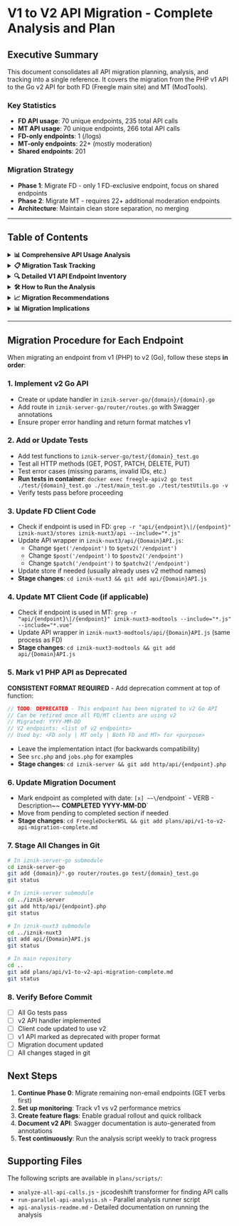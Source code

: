 # V1 to V2 API Migration - Complete Analysis and Plan

## Executive Summary

This document consolidates all API migration planning, analysis, and tracking into a single reference. It covers the migration from the PHP v1 API to the Go v2 API for both FD (Freegle main site) and MT (ModTools).

### Key Statistics
- **FD API usage**: 70 unique endpoints, 235 total API calls
- **MT API usage**: 70 unique endpoints, 266 total API calls
- **FD-only endpoints**: 1 (/logs)
- **MT-only endpoints**: 22+ (mostly moderation)
- **Shared endpoints**: 201

### Migration Strategy
- **Phase 1**: Migrate FD - only 1 FD-exclusive endpoint, focus on shared endpoints
- **Phase 2**: Migrate MT - requires 22+ additional moderation endpoints
- **Architecture**: Maintain clean store separation, no merging

---

## Table of Contents

<details>
<summary><strong>📊 Comprehensive API Usage Analysis</strong></summary>

### Summary Statistics

- **FD Files Analyzed**: 391
- **MT Files Analyzed**: 396
- **Unique API Endpoints in FD**: 70
- **Unique API Endpoints in MT**: 70
- **Total FD API Calls**: 235
- **Total MT API Calls**: 266

### API Endpoints by Usage

#### FD-Only API Calls
- **/logs (src)** (1 call)
  - `iznik-nuxt3/stores/misc.js:45`

#### MT-Only API Calls (22+ endpoints)
- **/message (fetchMT)** (3 calls) - `iznik-nuxt3-modtools/stores/message.js:410`
- **/chat (listChatsMT)** (2 calls) - `iznik-nuxt3-modtools/stores/chat.js:55`
- **/chat (fetchChatMT)** (2 calls) - `iznik-nuxt3-modtools/stores/chat.js:69`
- **/config (fetchAdminv2)** (2 calls) - `iznik-nuxt3-modtools/modtools/stores/systemconfig.js:26`
- **/message (approve)** (1 call) - Moderation action
- **/message (reject)** (1 call) - Moderation action
- **/message (hold)** (1 call) - Moderation action
- **/message (release)** (1 call) - Moderation action
- **/message (spam)** (1 call) - Moderation action
- **/message (delete)** (1 call) - Moderation action
- **/message (reply)** (1 call) - Moderation action
- **/message (approveEdits)** (1 call) - Moderation action
- **/message (revertEdits)** (1 call) - Moderation action
- **/chat (sendMT)** (1 call)
- **/chat (fetchMessagesMT)** (1 call)
- **/chat (fetchReviewChatsMT)** (1 call)
- **/chat (unseenCountMT)** (1 call)
- **/user (merge)** (1 call)
- **/config (addSpamKeywordv2)** (1 call)
- **/config (deleteSpamKeywordv2)** (1 call)
- **/config (addWorrywordv2)** (1 call)
- **/config (deleteWorrywordv2)** (1 call)

#### Shared API Calls (Top 20)
Total: 201 endpoints

- **/messages (fetchMessages)**: FD (3 calls), MT (6 calls)
- **/message (update)**: FD (3 calls), MT (6 calls)
- **/noticeboard (action)**: FD (4 calls), MT (4 calls)
- **/news/{id} (fetch)**: FD (3 calls), MT (3 calls)
- **/group (patch)**: FD (3 calls), MT (3 calls)
- **/spammers (add)**: FD (3 calls), MT (3 calls)
- **/groups (list)**: FD (2 calls), MT (2 calls)
- **/user (addEmail)**: FD (2 calls), MT (2 calls)
- **/chat (markRead)**: FD (2 calls), MT (2 calls)
- **/chat (send)**: FD (2 calls), MT (2 calls)
- **/user (save)**: FD (2 calls), MT (2 calls)
- **/image (post)**: FD (2 calls), MT (2 calls)

### Messages Endpoint Usage Pattern

The /messages endpoint shows different usage patterns between FD and MT:

- **GET /messages** - Used only by MT for searching/listing messages for moderation
- **POST /messages?action=MarkSeen** - Used by both FD and MT for marking messages as seen

This reflects the different needs: MT requires message search capabilities for moderation, while FD only needs to mark messages as seen.

### Key Insights

1. **Moderation Actions are MT-Only**: All message moderation actions (approve, reject, hold, release, spam) are exclusively in MT

2. **MT-Specific Chat Operations**: MT has specialized chat operations for moderation (listChatsMT, fetchChatMT, sendMT, fetchReviewChatsMT)

3. **Configuration Management**: System and spam configuration is MT-only (fetchAdminv2, spam keywords, worry words)

4. **Shared Core Functionality**: Both FD and MT share core user operations (profile, messaging, chat, groups)

</details>

<details>
<summary><strong>📋 Migration Task Tracking</strong></summary>

## ⚠️ Email Dependency Constraint

**CRITICAL**: Go v2 API cannot send emails. APIs that send emails must remain in PHP until either:
1. Email sending capability is added to Go, OR
2. A separate email service is created that Go can call

### APIs That Send Emails (Deferred to Phase 3+)

**Must Stay in PHP Until Email Solution Implemented:**
- `/session` - Password reset, verification emails
- `/user` - Welcome, verification, password reset emails
- `/memberships` - Group join notifications
- `/message` - Outcome notifications, reply notifications
- `/chatmessages` - Chat notifications
- `/communityevent` - Event notifications
- `/volunteering` - Volunteer opportunity notifications
- `/invitation` - Invitation emails
- `/team` - Team notifications
- `/admin` - Admin notifications
- `/group` - Group update notifications
- `/merge` - Account merge notifications
- `/profile` - Profile update notifications
- `/donations` - Donation receipts
- `/stripecreatesubscription` - Subscription confirmations
- `/logs` - Log notifications
- `/dashboard` - Dashboard alerts

## Phase 0: Non-Email Endpoints (Priority Migration)

These endpoints can be safely migrated to Go as they don't send emails.

**Migration Strategy**: Prioritize GET verbs first for quick wins, then migrate other verbs.

### Migration Status Summary

**Fully Migrated (No v1 usage in FD or MT):**
- ✅ ~~`/job`~~ - GET, POST - Completed 2025-09-30
- ✅ ~~`/donations`~~ - GET - Completed 2025-10-01

**Partially Migrated (FD uses v2, MT still uses v1):**
- 🔄 `/chat` (chatrooms) - FD uses v2 for GET, MT still uses v1 for all operations
- 🔄 `/config` - FD uses v2 for GET, MT still uses v1 for PATCH
- 🔄 `/location` (locations) - FD uses v2 for GET, MT still uses v1 for GET/PUT/PATCH/POST
- 🔄 `/story` (stories) - FD uses v2 for GET, MT still uses v1 for GET/PUT/POST

**Partially Migrated (FD uses both v1 and v2):**
- 🔄 `/address` - FD uses v2 for GET, v1 for PATCH/PUT
- 🔄 `/authority` - FD uses v2 for GET, v1 for other operations
- 🔄 `/communityevent` - FD uses v2 for GET, v1 for POST/PATCH/DELETE
- 🔄 `/group` - FD uses v2 for GET, v1 for POST/PATCH
- 🔄 `/isochrone` - FD uses v2 for GET, v1 for PUT/POST
- 🔄 `/message` - FD uses v2 for GET, v1 for POST/PATCH/DELETE
- 🔄 `/newsfeed` - FD uses v2 for GET, v1 for POST
- 🔄 `/notification` - FD uses v2 for GET, v1 for POST/DELETE
- 🔄 `/user` - FD uses v2 for GET, v1 for PUT/PATCH/POST
- 🔄 `/volunteering` - FD uses v2 for GET, v1 for POST/PATCH/DELETE

### Phase 0.1: Read-Only GET Endpoints (First Priority)

**Note**: Only listing endpoints **actually used by FD** (found via jscodeshift analysis of Pinia stores). MT-only endpoints are in Phase 2.

**Analysis Method**: Used jscodeshift to find all v1 API calls in FD Pinia stores (stores/*.js) that are imported/used by FD components (components/*, pages/*).

#### GET Endpoints Used by FD:
- [x] ~~`/giftaid` - GET - Gift Aid data (GiftAidAPI.get)~~ **COMPLETED 2025-10-13**
- [x] ~~`/logo` - GET - Logo retrieval (LogoAPI.fetch)~~ **COMPLETED 2025-10-13**
- [ ] `/microvolunteering` - GET - Micro-volunteering challenges (MicroVolunteeringAPI.challenge)
- [ ] `/user` - GET - User data by email, MT user data (UserAPI.fetchByEmail, fetchMT)

**Note**: Several endpoints have GET operations already in v2 (like `/newsfeed`, `/group`, `/message`) but FD still uses some v1 methods for these - see "Partially Migrated" section above.

### Phase 0.2: Write Operations (Second Priority)

**Note**: Only listing endpoints **actually used by FD** (found via jscodeshift analysis).

#### POST/PATCH/PUT/DELETE Endpoints Used by FD (Non-Email):
- [ ] `/image` - POST - Image upload (ImageAPI.post) - Requires file upload support in v2
- [ ] `/messages` - POST (action: MarkSeen) - Mark messages as seen (MessageAPI.markSeen) - Database write only, no email

**Note**: The following write operations are used by FD but likely send emails (deferred to Phase 3+):
- `/group` - PATCH - Group updates (GroupAPI.patch) - Likely sends group update notifications
- `/newsfeed` - POST - Multiple actions: seen, unfollow, unhide, hide, convertToStory, referto, report (NewsAPI.*) - Likely sends notifications
- `/team` - PATCH - Add/Remove team members (TeamAPI.add, remove) - Likely sends team membership notifications

## Phase 1: FD Migration (Email-Dependent - DEFERRED)

**⚠️ ALL PHASE 1 ENDPOINTS SEND EMAILS - DEFERRED UNTIL EMAIL SOLUTION IMPLEMENTED**

These endpoints cannot be migrated to Go until email sending capability is added. When ready to migrate, follow the same GET-first strategy as Phase 0.

### Phase 1.1: Read Operations (GET verbs only) - DEFERRED

When email solution is ready, migrate these GET operations first:

- [ ] `/session` - GET - Check login status (DEFERRED - related to email endpoints)
- [ ] `/user` - GET - Fetch user profile (DEFERRED - related to email endpoints)
- [ ] `/message` - GET - Fetch message details (DEFERRED - related to email endpoints)
- [ ] `/messages` - GET - List messages (DEFERRED - related to email endpoints)
- [ ] `/chatrooms` - GET, GET /chatrooms/{id} - List/fetch chats (DEFERRED - sends notifications)
- [ ] `/chatmessages` - GET - Fetch chat messages (DEFERRED - sends notifications)
- [ ] `/group` - GET - Fetch group details (DEFERRED - related to email endpoints)
- [ ] `/memberships` - GET - List memberships (DEFERRED - related to email endpoints)
- [ ] `/communityevent` - GET - Event details (DEFERRED - sends notifications)
- [ ] `/volunteering` - GET - Volunteer opportunities (DEFERRED - sends notifications)
- [ ] `/team` - GET - Team details (DEFERRED - sends notifications)
- [ ] `/profile` - GET - Profile details (DEFERRED - sends notifications)
- [ ] `/donations` - GET - Donation history (DEFERRED - sends receipts)
- [ ] `/giftaid` - GET - Gift aid status (review for email dependencies)
- [ ] `/logs` - GET - Log retrieval (DEFERRED - sends notifications)
- [ ] `/dashboard` - GET - Dashboard data (DEFERRED - sends alerts)
- [ ] `/notification` - GET - Notification list (DEFERRED - notification system)
- [ ] `/alert` - GET - Alert details (review for email dependencies)

### Phase 1.2: Write Operations - DEFERRED

After GET operations are stable AND email solution implemented, migrate write operations:

#### Core Authentication & Session
**⚠️ DEFERRED - SENDS EMAILS** (Password reset, verification emails)
- [ ] `/session` - POST, DELETE, PATCH - Login/logout/session updates (DEFERRED)
  - POST /session?action=LostPassword - Password reset emails
  - POST /session?action=Verify - Email verification
  - POST /session?action=Confirm - Account confirmation

#### User Profile Management
**⚠️ DEFERRED - SENDS EMAILS** (Email verification, notifications)
- [ ] `/user` - PUT, PATCH, POST - User CRUD and actions (DEFERRED)
  - PUT /user - Register user (welcome emails)
  - PATCH /user - Update profile (verification emails)
  - POST /user?action=Rate - Rate user
  - POST /user?action=AddEmail - Add email (verification)
  - POST /user?action=RemoveEmail - Remove email
  - POST /user?action=Unbounce - Clear bounce status

#### Core Messaging (Posts)
**⚠️ DEFERRED - SENDS EMAILS** (Outcome notifications, replies)
- [ ] `/message` - POST, PATCH, DELETE - Message CRUD (DEFERRED)
  - POST /message - Create/update (notifications)
  - POST /message?action=Outcome - Mark outcome (notifications)
  - POST /message?action=Promise - Promise item
  - POST /message?action=Renege - Renege on promise
- [ ] `/messages` - POST - Bulk operations (DEFERRED)
  - POST /messages?action=MarkSeen - Mark messages seen

#### Chat System
**⚠️ DEFERRED - SENDS EMAILS** (Chat notifications)
- [ ] `/chatrooms` - PUT, POST - Chat room CRUD (DEFERRED)
  - PUT /chatrooms - Create chat room
  - POST /chatrooms?action=Block - Block chat
  - POST /chatrooms?action=Report - Report chat
- [ ] `/chatmessages` - POST, PATCH, DELETE - Chat message CRUD (DEFERRED)
  - POST /chatmessages - Send message (notifications)
  - POST /chatmessages?action=MarkSeen - Mark seen
  - PATCH /chatmessages - Edit message
  - DELETE /chatmessages - Delete message

#### Groups & Memberships
**⚠️ DEFERRED - SENDS EMAILS**
- [ ] `/group` - POST, PATCH - Group management (DEFERRED)
  - POST /group - Create group
  - PATCH /group - Update group (notifications)
- [ ] `/memberships` - POST, PUT, DELETE - Membership CRUD (DEFERRED)
  - POST /memberships - Join group (welcome emails)
  - DELETE /memberships - Leave group

#### Community Features
**⚠️ DEFERRED - SENDS EMAILS** (Event/volunteer notifications)
- [ ] `/communityevent` - POST, PATCH, DELETE - Event CRUD (DEFERRED)
- [ ] `/volunteering` - POST, PATCH, DELETE - Volunteer CRUD (DEFERRED)
- [ ] `/invitation` - POST - Send invitations (DEFERRED - invitation emails)
- [ ] `/team` - POST, PATCH, DELETE - Team CRUD (DEFERRED)
- [ ] `/profile` - POST, PATCH - Profile updates (DEFERRED - notifications)

#### Financial/Donations
**⚠️ DEFERRED - SENDS EMAILS** (Receipts, confirmations)
- [ ] `/donations` - POST - Create donation (DEFERRED - sends receipts)
- [ ] `/giftaid` - POST, PATCH - Gift aid management (review for emails)
- [ ] `/stripecreateintent` - POST - Create payment intent (review for emails)
- [ ] `/stripecreatesubscription` - POST - Create subscription (DEFERRED - confirmation emails)

#### System/Utility (Email-Dependent)
**⚠️ DEFERRED - SENDS EMAILS**
- [ ] `/logs` - POST - Create log entry (DEFERRED - notifications)
- [ ] `/dashboard` - POST - Dashboard actions (DEFERRED - alerts)
- [ ] `/merge` - POST - Merge accounts (DEFERRED - merge notifications)
- [ ] `/admin` - POST, PATCH - Admin operations (DEFERRED - admin notifications)
- [ ] `/notification` - POST, DELETE - Notification management (DEFERRED)
- [ ] `/alert` - POST, PATCH - Alert management (review for emails)

## Phase 2: MT Migration

**Note**: MT migration depends on Phase 1 completion. Most MT endpoints also send emails and are DEFERRED.

### Phase 2.1: MT Read Operations (GET verbs) - DEFERRED

MT-specific GET operations (depends on Phase 1.1 completion):

- [ ] `/messages` - GET - List/search messages for moderation (MT only) (DEFERRED - related to email endpoints)
- [ ] `/chatrooms` - GET /chatrooms?action=ListForReview - Chats for review (MT only) (DEFERRED)
- [ ] `/config` - GET - Fetch admin config (MT only) (DEFERRED - related to config updates)
- [ ] `/modconfig` - GET - Moderation configuration (MT only)
- [ ] `/spammers` - GET - List spammers (MT only)
- [ ] `/status` - GET - System status (MT only)

### Phase 2.2: MT Write Operations - DEFERRED

After Phase 1.2 completion AND email solution implemented:

#### Core Moderation Actions
**⚠️ DEFERRED - SENDS EMAILS** (Moderation notifications)
- [ ] `/message` - POST - MT-specific moderation actions (DEFERRED)
  - POST /message?action=Approve - Approve message (notifications)
  - POST /message?action=Reject - Reject message (notifications)
  - POST /message?action=Hold - Hold message
  - POST /message?action=Release - Release message (notifications)
  - POST /message?action=Spam - Mark as spam
  - POST /message?action=Delete - Delete message
  - POST /message?action=Reply - Reply to message (notifications)
  - POST /message?action=ApproveEdits - Approve edits (notifications)
  - POST /message?action=RevertEdits - Revert edits

#### Member Management
**⚠️ DEFERRED - SENDS EMAILS** (Ban/moderation notifications)
- [ ] `/memberships` - POST - MT-specific membership actions (DEFERRED)
  - POST /memberships?action=Ban - Ban member (notifications)
  - POST /memberships?action=Unban - Unban member (notifications)
  - POST /memberships?action=Hold - Hold membership
  - POST /memberships?action=Release - Release membership (notifications)
- [ ] `/user` - POST - MT-specific user actions (DEFERRED)
  - POST /user?action=Merge - Merge users (MT only) (notifications)
  - POST /user?action=Block - Block user (notifications)
  - POST /user?action=Unblock - Unblock user (notifications)
- [ ] `/spammers` - POST, DELETE - Spammer management (MT only)

#### Chat Moderation
**⚠️ DEFERRED - SENDS EMAILS** (Chat moderation notifications)
- [ ] `/chatrooms` - POST - MT-specific chat actions (DEFERRED)
  - POST /chatrooms?action=Block - Block chat (notifications)
  - POST /chatrooms?action=Report - Report chat (notifications)
- [ ] `/chatmessages` - POST - MT-specific chat message actions (DEFERRED)
  - POST /chatmessages?action=sendMT - Send as moderator (notifications)

#### Configuration Management
- [ ] `/config` - POST, PATCH, DELETE - Admin configuration (MT only)
  - POST /config?action=AddSpamKeywordv2 - Add spam keyword
  - DELETE /config?action=DeleteSpamKeywordv2 - Delete spam keyword
  - POST /config?action=AddWorrywordv2 - Add worry word
  - DELETE /config?action=DeleteWorrywordv2 - Delete worry word
- [ ] `/modconfig` - POST, PATCH - Moderation configuration (MT only)

## Phase 3: Cleanup (Week 15)

### Final Tasks
- [ ] Remove v1 API fallback code
- [ ] Update all API documentation
- [ ] Archive PHP API code
- [ ] Update deployment scripts
- [ ] Final production deployment

</details>

<details>
<summary><strong>🔍 Detailed V1 API Endpoint Inventory</strong></summary>

## Complete PHP Endpoint List

All 58 endpoints found in `/iznik-server/http/api/`:

```
abtest.php          changes.php         error.php           logs.php           poll.php
activity.php        chatmessages.php    export.php          memberships.php    profile.php
address.php         chatrooms.php       giftaid.php         mentions.php       request.php
admin.php           comment.php         group.php           merge.php          session.php
alert.php           communityevent.php  groups.php          message.php        shortlink.php
api.php             config.php          image.php           messages.php       socialactions.php
authority.php       dashboard.php       invitation.php      microvolunteering.php spammers.php
bulkop.php          domains.php         isochrone.php       modconfig.php      src.php
donations.php       item.php            jobs.php            newsfeed.php       status.php
locations.php       logo.php            noticeboard.php     notification.php   stdmsg.php
                                                                               stories.php
                                                                               stripecreateintent.php
                                                                               stripecreatesubscription.php
                                                                               team.php
                                                                               tryst.php
                                                                               user.php
                                                                               usersearch.php
                                                                               visualise.php
                                                                               volunteering.php
```

## Key Endpoint Details

### /session endpoint (session.php)
- `GET /session` - Check login status
- `POST /session` - Login
- `DELETE /session` - Logout
- `POST /session?action=LostPassword` - Password reset
- `PATCH /session` - Update session settings
- `POST /session?action=Verify` - Verify email
- `POST /session?action=Confirm` - Confirm account
**Used in:** Both FD and MT

### /message endpoint (message.php)
- `GET /message` - Fetch message details
- `POST /message` - Create/update message
- `PATCH /message` - Update message fields
- `DELETE /message` - Delete message
- `POST /message?action=View` - Mark message viewed
- `POST /message?action=AddBy` - Add interested user
- `POST /message?action=RemoveBy` - Remove interested user
- `POST /message?action=Promise` - Promise item
- `POST /message?action=Renege` - Renege on promise
- `POST /message?action=Outcome` - Mark outcome
**MT-only operations:**
- `POST /message?action=Approve` - Approve message
- `POST /message?action=Reject` - Reject message
- `POST /message?action=Hold` - Hold message
- `POST /message?action=Release` - Release message
- `POST /message?action=Spam` - Mark as spam

### /messages endpoint (messages.php)
- `GET /messages` - List messages
  - Used by: **MT ONLY** - message store (fetchMessagesMT, searchMT, searchMember)
- `POST /messages` - Bulk operations
  - Used by: message store (markSeen) in **both FD and MT**
**Used in:** GET: MT only, POST: Both FD and MT

### /user endpoint (user.php)
- `GET /user` - Fetch user profile
- `PUT /user` - Create/register user
- `PATCH /user` - Update user profile
- `POST /user?action=Rate` - Rate user
- `POST /user?action=AddEmail` - Add email address
- `POST /user?action=RemoveEmail` - Remove email
- `POST /user?action=Unbounce` - Clear bounce status
**MT-only operations:**
- `POST /user?action=Merge` - Merge users
- `POST /user?action=Block` - Block user
- `POST /user?action=Unblock` - Unblock user

### /chatrooms endpoint (chatrooms.php)
- `GET /chatrooms` - List chats
- `PUT /chatrooms` - Create chat room
- `GET /chatrooms/{id}` - Fetch specific chat
**MT-only operations:**
- `GET /chatrooms?action=ListForReview` - Chats for review
- `POST /chatrooms?action=Block` - Block chat
- `POST /chatrooms?action=Report` - Report chat

### /chatmessages endpoint (chatmessages.php)
- `GET /chatmessages` - Fetch chat messages
- `POST /chatmessages` - Send message
- `PATCH /chatmessages` - Edit message
- `DELETE /chatmessages` - Delete message
- `POST /chatmessages?action=MarkSeen` - Mark as seen

</details>

<details>
<summary><strong>🛠️ How to Run the Analysis</strong></summary>

## Overview
This folder contains scripts for analyzing v1 API usage across the FD (Freegle) and MT (ModTools) codebases using jscodeshift for semantic JavaScript/Vue analysis.

## How the Analysis Works

### 1. Tool: jscodeshift
- **Why jscodeshift?** Unlike grep/search, it understands JavaScript AST (Abstract Syntax Tree)
- **Semantic understanding**: Tracks API calls regardless of variable names or destructuring patterns
- **Handles Vue files**: Extracts `<script>` sections from Vue files for analysis

### 2. Analysis Process

#### Step 1: Install jscodeshift (if not already installed)
```bash
npm install -g jscodeshift
```

#### Step 2: Run the parallel analysis script
```bash
cd /home/edward/FreegleDockerWSL
./plans/scripts/run-parallel-api-analysis.sh
```

This script:
1. Processes all JS files in `iznik-nuxt3` (FD) and `iznik-nuxt3-modtools` (MT)
2. Extracts script sections from Vue files for analysis
3. Runs up to 10 parallel analysis jobs for performance
4. Combines results into comprehensive reports
5. Generates a markdown summary

### 3. Output Files
- Individual results per file (deleted after combining)
- Combined JSON for FD and MT (temporary)
- Final markdown report with statistics and insights

## What Gets Analyzed
- **FD**: All files in `iznik-nuxt3/` excluding node_modules and .nuxt
- **MT**: All files in `iznik-nuxt3-modtools/` excluding node_modules and .nuxt
- **File types**: .js and .vue files

## Expected Runtime
- ~8-10 minutes for full analysis
- Processes ~900+ files total
- Uses parallel processing for efficiency

## Repeating the Analysis

### When to Re-run
- After significant code changes
- Before major migration phases
- To verify migration progress
- To find remaining v1 API calls

### Steps to Repeat
1. Ensure you're in the FreegleDockerWSL directory
2. Run: `./plans/scripts/run-parallel-api-analysis.sh`
3. Review the generated report
4. Update migration documentation as needed

</details>

<details>
<summary><strong>📈 Migration Recommendations</strong></summary>

## Architecture Findings
1. **Clean Architecture**: All API calls go through the store layer - no direct API calls in components
2. **Code Reuse**: MT reuses most of FD's codebase with additional moderation features
3. **Store Usage**: Most stores marked as "unused" are actually used in components
4. **API Coverage**: Comprehensive v1 API usage across ~170 unique endpoint operations
5. **Separation of Concerns**: Clear separation between public (FD) and moderation (MT) functionality

## Recommendations
1. **Maintain Store Structure**: Don't merge stores during migration
2. **RESTful Conversion**: Convert action-based endpoints to proper REST
3. **Prioritize User Impact**: Focus on high-traffic endpoints first
4. **Test Thoroughly**: Each migrated endpoint needs comprehensive testing
5. **Backwards Compatibility**: May need to maintain v1 during transition
6. **Performance Monitoring**: Track performance improvements from v2

## Technical Considerations
1. **Authentication**: Ensure v2 maintains same session/auth mechanism
2. **Parameter Format**: v1 uses form-encoded, v2 should use JSON
3. **Error Handling**: Standardize error responses in v2
4. **Rate Limiting**: Implement in v2 from the start
5. **Caching**: Consider caching strategy for v2 endpoints

## Testing Requirements

### For Each Migrated Endpoint
- [ ] Unit tests in Go
- [ ] Integration tests
- [ ] Frontend store tests
- [ ] E2E Playwright tests
- [ ] Performance benchmarks
- [ ] Error handling validation

## Rollback Plan

### Per Endpoint
- [ ] Feature flag for v1/v2 switching
- [ ] Monitor error rates
- [ ] Quick rollback procedure documented
- [ ] Data consistency checks

## Success Metrics

### Track for Each Migration
- [ ] Response time improvement
- [ ] Error rate reduction
- [ ] Memory usage reduction
- [ ] User satisfaction metrics
- [ ] Support ticket reduction

</details>

<details>
<summary><strong>📊 Migration Implications</strong></summary>

## Phase 1 (FD Migration) - Simpler Than Expected
- Only 1 FD-only endpoint (/logs)
- No need to migrate GET /messages for FD
- Focus on shared endpoints used by both
- Estimated effort: 10 weeks

## Phase 2 (MT Migration) - Significant Additional Work
- 22+ MT-only endpoints for moderation
- Specialized chat operations
- Configuration management system
- All message moderation actions
- Estimated effort: 4 weeks

## Shared Endpoints - Need Careful Migration
- 201 endpoints used by both systems
- Must maintain compatibility during transition
- Consider feature flags for gradual rollout
- Requires coordination between FD and MT teams

</details>

---

## Migration Procedure for Each Endpoint

When migrating an endpoint from v1 (PHP) to v2 (Go), follow these steps **in order**:

### 1. Implement v2 Go API
- Create or update handler in `iznik-server-go/{domain}/{domain}.go`
- Add route in `iznik-server-go/router/routes.go` with Swagger annotations
- Ensure proper error handling and return format matches v1

### 2. Add or Update Tests
- Add test functions to `iznik-server-go/test/{domain}_test.go`
- Test all HTTP methods (GET, POST, PATCH, DELETE, PUT)
- Test error cases (missing params, invalid IDs, etc.)
- **Run tests in container**: `docker exec freegle-apiv2 go test ./test/{domain}_test.go ./test/main_test.go ./test/testUtils.go -v`
- Verify tests pass before proceeding

### 3. Update FD Client Code
- Check if endpoint is used in FD: `grep -r "api/{endpoint}\|/{endpoint}" iznik-nuxt3/stores iznik-nuxt3/api --include="*.js"`
- Update API wrapper in `iznik-nuxt3/api/{Domain}API.js`:
  - Change `$get('/endpoint')` to `$getv2('/endpoint')`
  - Change `$post('/endpoint')` to `$postv2('/endpoint')`
  - Change `$patch('/endpoint')` to `$patchv2('/endpoint')`
- Update store if needed (usually already uses v2 method names)
- **Stage changes**: `cd iznik-nuxt3 && git add api/{Domain}API.js`

### 4. Update MT Client Code (if applicable)
- Check if endpoint is used in MT: `grep -r "api/{endpoint}\|/{endpoint}" iznik-nuxt3-modtools --include="*.js" --include="*.vue"`
- Update API wrapper in `iznik-nuxt3-modtools/api/{Domain}API.js` (same process as FD)
- **Stage changes**: `cd iznik-nuxt3-modtools && git add api/{Domain}API.js`

### 5. Mark v1 PHP API as Deprecated
**CONSISTENT FORMAT REQUIRED** - Add deprecation comment at top of function:
```php
// TODO: DEPRECATED - This endpoint has been migrated to v2 Go API
// Can be retired once all FD/MT clients are using v2
// Migrated: YYYY-MM-DD
// V2 endpoints: <list of v2 endpoints>
// Used by: <FD only | MT only | Both FD and MT> for <purpose>
```
- Leave the implementation intact (for backwards compatibility)
- See `src.php` and `jobs.php` for examples
- **Stage changes**: `cd iznik-server && git add http/api/{endpoint}.php`

### 6. Update Migration Document
- Mark endpoint as completed with date: `[x] ~~\`/endpoint\` - VERB - Description~~ **COMPLETED YYYY-MM-DD**`
- Move from pending to completed section if needed
- **Stage changes**: `cd FreegleDockerWSL && git add plans/api/v1-to-v2-api-migration-complete.md`

### 7. Stage All Changes in Git
```bash
# In iznik-server-go submodule
cd iznik-server-go
git add {domain}/*.go router/routes.go test/{domain}_test.go
git status

# In iznik-server submodule
cd ../iznik-server
git add http/api/{endpoint}.php
git status

# In iznik-nuxt3 submodule
cd ../iznik-nuxt3
git add api/{Domain}API.js
git status

# In main repository
cd ..
git add plans/api/v1-to-v2-api-migration-complete.md
git status
```

### 8. Verify Before Commit
- [ ] All Go tests pass
- [ ] v2 API handler implemented
- [ ] Client code updated to use v2
- [ ] v1 API marked as deprecated with proper format
- [ ] Migration document updated
- [ ] All changes staged in git

## Next Steps

1. **Continue Phase 0**: Migrate remaining non-email endpoints (GET verbs first)
2. **Set up monitoring**: Track v1 vs v2 performance metrics
3. **Create feature flags**: Enable gradual rollout and quick rollback
4. **Document v2 API**: Swagger documentation is auto-generated from annotations
5. **Test continuously**: Run the analysis script weekly to track progress

## Supporting Files

The following scripts are available in `plans/scripts/`:
- `analyze-all-api-calls.js` - jscodeshift transformer for finding API calls
- `run-parallel-api-analysis.sh` - Parallel analysis runner script
- `api-analysis-readme.md` - Detailed documentation on running the analysis
